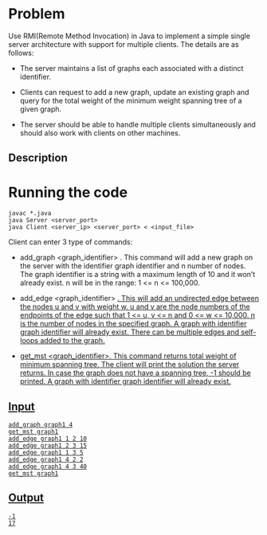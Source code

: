 # Problem

Use RMI(Remote Method Invocation) in Java to implement a simple single server architecture with support for multiple clients. The details are as follows:

- The server maintains a list of graphs each associated with a distinct identifier.

- Clients can request to add a new graph, update an existing graph and query for the total weight of
the minimum weight spanning tree of a given graph.

- The server should be able to handle multiple clients simultaneously and should also work with clients
on other machines.

## Description


# Running the code

```
javac *.java
java Server <server_port>
java Client <server_ip> <server_port> < <input_file>
```

Client can enter 3 type of commands:

- add_graph <graph_identifier> <n>.
This command will add a new graph on the server with the identifier graph identifier and n number of nodes. The graph identifier is a string with a maximum length of 10 and it won’t already exist. n will be in the range: 1
<= n <= 100,000.

- add_edge <graph_identifier> <u> <v> <w>.
This will add an undirected edge between the nodes u and v with weight w. u and v are the node numbers of the endpoints of the edge such that 1 <= u, v <= n and 0 <= w <= 10,000. n is the number of nodes in the specified graph. A graph with identifier graph identifier will already exist. There can be multiple edges and self-loops added to the graph.

- get_mst <graph_identifier>.
This command returns total weight of minimum spanning tree. The client will print the solution the server returns. In case the graph does not have a spanning tree, -1 should be printed. A graph with identifier graph identifier will already exist.

## Input

```
add_graph graph1 4
get_mst graph1
add_edge graph1 1 2 10
add_edge graph1 2 3 15
add_edge graph1 1 3 5
add_edge graph1 4 2 2
add_edge graph1 4 3 40
get_mst graph1
```

## Output

```
-1
17
```